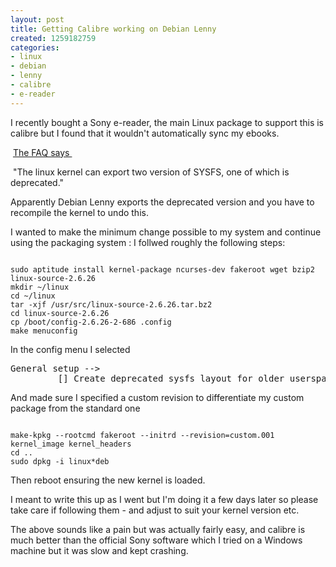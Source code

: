 ```yaml
---
layout: post
title: Getting Calibre working on Debian Lenny
created: 1259182759
categories:
- linux
- debian
- lenny
- calibre
- e-reader
---
```

<p>
I recently bought a Sony e-reader, the main Linux package to support this is calibre but I found that it wouldn't automatically sync my ebooks.
</p>
<p>
 <a href="http://calibre.kovidgoyal.net/user_manual/faq.html#what-devices-does-app-support">The FAQ says </a>
</p>
<p>
 &quot;The linux kernel can export two version of SYSFS, one of which is deprecated.&quot;
</p>
<p>
Apparently Debian Lenny exports the deprecated version and you have to recompile the kernel to undo this.
</p>
<p>
I wanted to make the minimum change possible to my system and continue using the packaging system : I follwed roughly the following steps:
</p>
<code>
sudo aptitude install kernel-package ncurses-dev fakeroot wget bzip2 linux-source-2.6.26
mkdir ~/linux
cd ~/linux
tar -xjf /usr/src/linux-source-2.6.26.tar.bz2
cd linux-source-2.6.26
cp /boot/config-2.6.26-2-686 .config
make menuconfig
</code>
<p>
In the config menu I selected 
<pre>
General setup -->
         [] Create deprecated sysfs layout for older userspace tools
</pre>
<p>And made sure I specified a custom revision to differentiate my custom package from the standard one</p>

<code>
make-kpkg --rootcmd fakeroot --initrd --revision=custom.001 kernel_image kernel_headers
cd ..
sudo dpkg -i linux*deb
</code>

<p>Then reboot ensuring the new kernel is loaded.</p>

<p>I meant to write this up as I went but I'm doing it a few days later so please take care if following them - and adjust to suit your kernel version etc.<p>

<p>The above sounds like a pain but was actually fairly easy, and calibre is much better than the official Sony software which I tried on a Windows machine but it was slow and kept crashing.</p>


